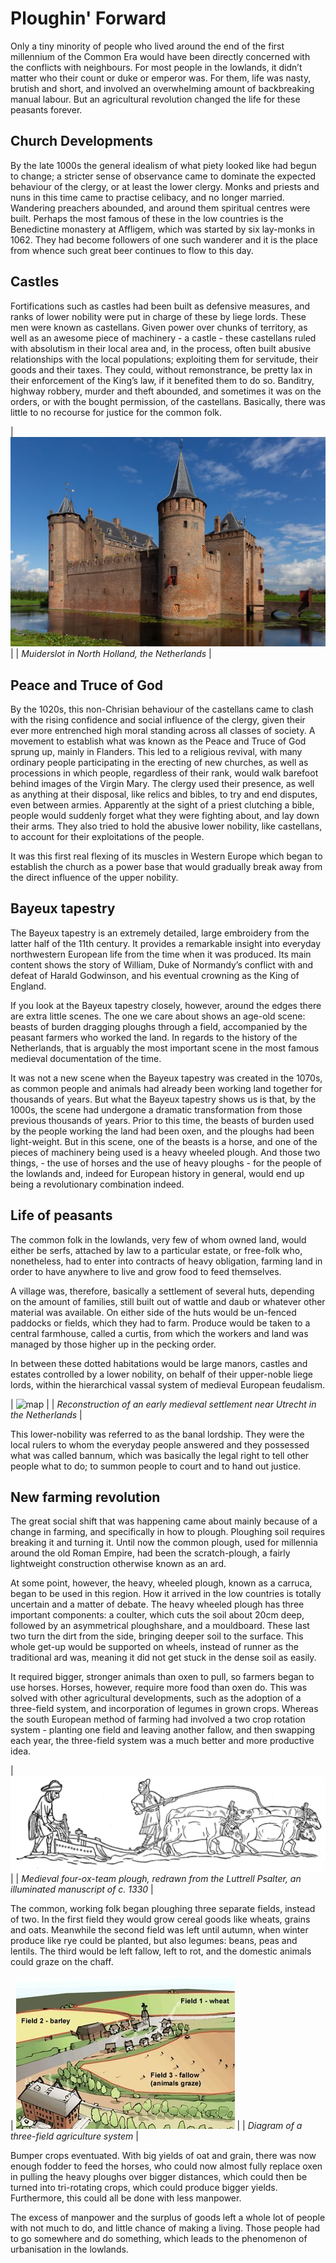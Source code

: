 # Ploughin' Forward

Only a tiny minority of people who lived around the end of the first millennium of the Common Era would have been directly concerned with the conflicts with neighbours. For most people in the lowlands, it didn’t matter who their count or duke or emperor was. For them, life was nasty, brutish and short, and involved an overwhelming amount of backbreaking manual labour. But an agricultural revolution changed the life for these peasants forever.

## Church Developments

By the late 1000s the general idealism of what piety looked like had begun to change; a stricter sense of observance came to dominate the expected behaviour of the clergy, or at least the lower clergy. Monks and priests and nuns in this time came to practise celibacy, and no longer married. Wandering preachers abounded, and around them spiritual centres were built. Perhaps the most famous of these in the low countries is the Benedictine monastery at Affligem, which was started by six lay-monks in 1062. They had become followers of one such wanderer and it is the place from whence such great beer continues to flow to this day.

## Castles

Fortifications such as castles had been built as defensive measures, and ranks of lower nobility were put in charge of these by liege lords. These men were known as castellans. Given power over chunks of territory, as well as an awesome piece of machinery - a castle - these castellans ruled with absolutism in their local area and, in the process, often built abusive relationships with the local populations; exploiting them for servitude, their goods and their taxes. They could, without remonstrance, be pretty lax in their enforcement of the King’s law, if it benefited them to do so. Banditry, highway robbery, murder and theft abounded, and sometimes it was on the orders, or with the bought permission, of the castellans. Basically, there was little to no recourse for justice for the common folk.

| ![map](images/muiderslot.jpeg) |
| *Muiderslot in North Holland, the Netherlands* |

## Peace and Truce of God

By the 1020s, this non-Chrisian behaviour of the castellans came to clash with the rising confidence and social influence of the clergy, given their ever more entrenched high moral standing across all classes of society. A movement to establish what was known as the Peace and Truce of God sprung up, mainly in Flanders. This led to a religious revival, with many ordinary people participating in the erecting of new churches, as well as processions in which people, regardless of their rank, would walk barefoot behind images of the Virgin Mary.  The clergy used their presence, as well as anything at their disposal, like relics and bibles, to try and end disputes, even between armies. Apparently at the sight of a priest clutching a bible, people would suddenly forget what they were fighting about, and lay down their arms. They also tried to hold the abusive lower nobility, like castellans, to account for their exploitations of the people.

It was this first real flexing of its muscles in Western Europe which began to establish the church as a power base that would gradually break away from the direct influence of the upper nobility.

## Bayeux tapestry

The Bayeux tapestry is an extremely detailed, large embroidery from the latter half of the 11th century. It provides a remarkable insight into everyday northwestern European life from the time when it was produced. Its main content shows the story of William, Duke of Normandy’s conflict with and defeat of Harald Godwinson, and his eventual crowning as the King of England.

If you look at the Bayeux tapestry closely, however, around the edges there are extra little scenes. The one we care about shows an age-old scene: beasts of burden dragging ploughs through a field, accompanied by the peasant farmers who worked the land. In regards to the history of the Netherlands, that is arguably the most important scene in the most famous medieval documentation of the time.

It was not a new scene when the Bayeux tapestry was created in the 1070s, as common people and animals had already been working land together for thousands of years. But what the Bayeux tapestry shows us is that, by the 1000s, the scene had undergone a dramatic transformation from those previous thousands of years. Prior to this time, the beasts of burden used by the people working the land had been oxen, and the ploughs had been light-weight. But in this scene, one of the beasts is a horse, and one of the pieces of machinery being used is a heavy wheeled plough. And those two things, - the use of horses and the use of heavy ploughs - for the people of the lowlands and, indeed for European history in general, would end up being a revolutionary combination indeed.

## Life of peasants

The common folk in the lowlands, very few of whom owned land, would either be serfs, attached by law to a particular estate, or free-folk who, nonetheless, had to enter into contracts of heavy obligation, farming land in order to have anywhere to live and grow food to feed themselves.

A village was, therefore, basically a settlement of several huts, depending on the amount of families, still built out of wattle and daub or whatever other material was available. On either side of the huts would be un-fenced paddocks or fields, which they had to farm. Produce would be taken to a central farmhouse, called a curtis, from which the workers and land was managed by those higher up in the pecking order.

In between these dotted habitations would be large manors, castles and estates controlled by a lower nobility, on behalf of their upper-noble liege lords, within the hierarchical vassal system of medieval European feudalism.

| ![map](images/dorprivier.jpeg) |
| *Reconstruction of an early medieval settlement near Utrecht in the Netherlands* |

This lower-nobility was referred to as the banal lordship. They were the local rulers to whom the everyday people answered and they possessed what was called bannum, which was basically the legal right to tell other people what to do; to summon people to court and to hand out justice.

## New farming revolution

The great social shift that was happening came about mainly because of a change in farming, and specifically in how to plough. Ploughing soil requires breaking it and turning it. Until now the common plough, used for millennia around the old Roman Empire, had been the scratch-plough, a fairly lightweight construction otherwise known as an ard.

At some point, however, the heavy, wheeled plough, known as a carruca, began to be used in this region. How it arrived in the low countries is totally uncertain and a matter of debate. The heavy wheeled plough has three important components: a coulter, which cuts the soil about 20cm deep, followed by an asymmetrical ploughshare, and a mouldboard. These last two turn the dirt from the side, bringing deeper soil to the surface. This whole get-up would be supported on wheels, instead of runner as the traditional ard was, meaning it did not get stuck in the dense soil as easily.

It required bigger, stronger animals than oxen to pull, so farmers began to use horses. Horses, however, require more food than oxen do. This was solved with other agricultural developments, such as the adoption of a three-field system, and incorporation of legumes in grown crops. Whereas the south European method of farming had involved a two crop rotation system - planting one field and leaving another fallow, and then swapping each year, the three-field system was a much better and more productive idea.

| ![map](images/Medievalplowingwoodcut.jpeg) |
| *Medieval four-ox-team plough, redrawn from the Luttrell Psalter, an illuminated manuscript of c. 1330* |

The common, working folk began ploughing three separate fields, instead of two. In the first field they would grow cereal goods like wheats, grains and oats. Meanwhile the second field was left until autumn, when winter produce like rye could be planted, but also legumes: beans, peas and lentils. The third would be left fallow, left to rot, and the domestic animals could graze on the chaff.

| ![map](images/threefields.jpg) |
| *Diagram of a three-field agriculture system* |

Bumper crops eventuated. With big yields of oat and grain, there was now enough fodder to feed the horses, who could now almost fully replace oxen in pulling the heavy ploughs over bigger distances, which could then be turned into tri-rotating crops, which could produce bigger yields. Furthermore, this could all be done with less manpower.

The excess of manpower and the surplus of goods left a whole lot of people with not much to do, and little chance of making a living. Those people had to go somewhere and do something, which leads to the phenomenon of urbanisation in the lowlands.
